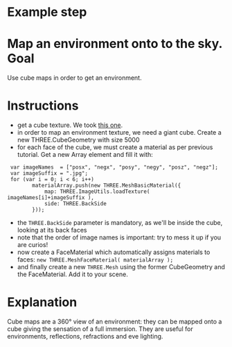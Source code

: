 Example step
============
Map an environment onto to the sky.
Goal
====
Use cube maps in order to get an environment. 

Instructions
============
- get a cube texture. We took [this one](http://www.humus.name/index.php?page=Textures&ID=134).
- in order to map an environment texture, we need a giant cube. Create a new THREE.CubeGeometry with size 5000
- for each face of the cube, we must create a material as per previous tutorial. Get a new Array element and fill it with: 
```
 var imageNames  = ["posx", "negx", "posy", "negy", "posz", "negz"];
 var imageSuffix = ".jpg";
 for (var i = 0; i < 6; i++)
        materialArray.push(new THREE.MeshBasicMaterial({
            map: THREE.ImageUtils.loadTexture( imageNames[i]+imageSuffix ),
            side: THREE.BackSide
        }));
```
- the `THREE.BackSide` parameter is mandatory, as we'll be inside the cube, looking at its back faces
- note that the order of image names is important: try to mess it up if you are curios!
- now create a FaceMaterial which automatically assigns materials to faces: ``new THREE.MeshFaceMaterial( materialArray );``
- and finally create a new `THREE.Mesh` using the former CubeGeometry and the FaceMaterial. Add it to your scene. 

Explanation
===========
Cube maps are a 360° view of an environment: they can be mapped onto a cube giving the sensation of a full immersion.
They are useful for environments, reflections, refractions and eve lighting.